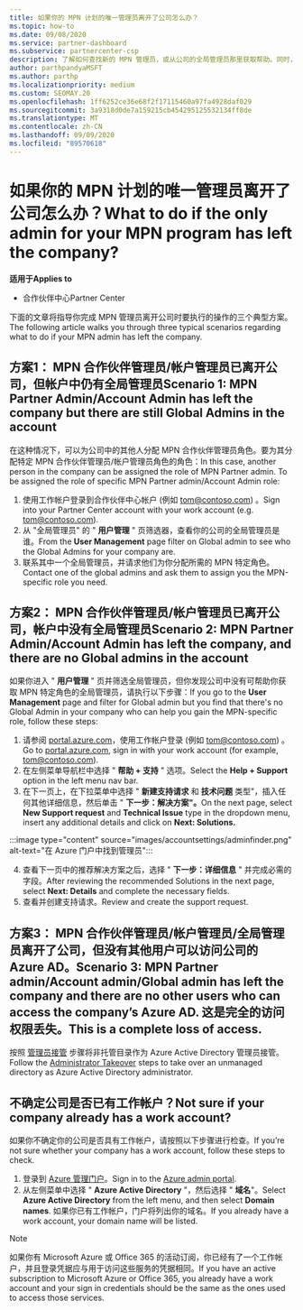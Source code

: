 ```yaml
---
title: 如果你的 MPN 计划的唯一管理员离开了公司怎么办？
ms.topic: how-to
ms.date: 09/08/2020
ms.service: partner-dashboard
ms.subservice: partnercenter-csp
description: 了解如何查找新的 MPN 管理员，或从公司的全局管理员那里获取帮助。同时，了解如何添加新的合作伙伴中心全局管理员。
author: parthpandyaMSFT
ms.author: parthp
ms.localizationpriority: medium
ms.custom: SEOMAY.20
ms.openlocfilehash: 1ff6252ce36e68f2f17115460a97fa4928daf029
ms.sourcegitcommit: 3a9318d0de7a159215cb454295125532134ff8de
ms.translationtype: MT
ms.contentlocale: zh-CN
ms.lasthandoff: 09/09/2020
ms.locfileid: "89570618"
---
```

# <a name="what-to-do-if-the-only-admin-for-your-mpn-program-has-left-the-company"></a><span data-ttu-id="939d2-103">如果你的 MPN 计划的唯一管理员离开了公司怎么办？</span><span class="sxs-lookup"><span data-stu-id="939d2-103">What to do if the only admin for your MPN program has left the company?</span></span>

<span data-ttu-id="939d2-104">**适用于**</span><span class="sxs-lookup"><span data-stu-id="939d2-104">**Applies to**</span></span>

- <span data-ttu-id="939d2-105">合作伙伴中心</span><span class="sxs-lookup"><span data-stu-id="939d2-105">Partner Center</span></span>

<span data-ttu-id="939d2-106">下面的文章将指导你完成 MPN 管理员离开公司时要执行的操作的三个典型方案。</span><span class="sxs-lookup"><span data-stu-id="939d2-106">The following article walks you through three typical scenarios regarding what to do if your MPN admin has left the company.</span></span>

## <a name="scenario-1-mpn-partner-adminaccount-admin-has-left-the-company-but-there-are-still-global-admins-in-the-account"></a><span data-ttu-id="939d2-107">方案1： MPN 合作伙伴管理员/帐户管理员已离开公司，但帐户中仍有全局管理员</span><span class="sxs-lookup"><span data-stu-id="939d2-107">Scenario 1: MPN Partner Admin/Account Admin has left the company but there are still Global Admins in the account</span></span>

<span data-ttu-id="939d2-108">在这种情况下，可以为公司中的其他人分配 MPN 合作伙伴管理员角色。要为其分配特定 MPN 合作伙伴管理员/帐户管理员角色的角色：</span><span class="sxs-lookup"><span data-stu-id="939d2-108">In this case, another person in the company can be assigned the role of MPN Partner admin. To be assigned the role of specific MPN Partner admin/Account Admin role:</span></span>

1. <span data-ttu-id="939d2-109">使用工作帐户登录到合作伙伴中心帐户 (例如 tom@contoso.com) 。</span><span class="sxs-lookup"><span data-stu-id="939d2-109">Sign into your Partner Center account with your work account (e.g. tom@contoso.com).</span></span>
1. <span data-ttu-id="939d2-110">从 "全局管理员" 的 " **用户管理** " 页筛选器，查看你的公司的全局管理员是谁。</span><span class="sxs-lookup"><span data-stu-id="939d2-110">From the **User Management** page filter on Global admin to see who the Global Admins for your company are.</span></span> 
1. <span data-ttu-id="939d2-111">联系其中一个全局管理员，并请求他们为你分配所需的 MPN 特定角色。</span><span class="sxs-lookup"><span data-stu-id="939d2-111">Contact one of the global admins and ask them to assign you the MPN-specific role you need.</span></span> 

## <a name="scenario-2-mpn-partner-adminaccount-admin-has-left-the-company-and-there-are-no-global-admins-in-the-account"></a><span data-ttu-id="939d2-112">方案2： MPN 合作伙伴管理员/帐户管理员已离开公司，帐户中没有全局管理员</span><span class="sxs-lookup"><span data-stu-id="939d2-112">Scenario 2: MPN Partner Admin/Account Admin has left the company, and there are no Global admins in the account</span></span> 

<span data-ttu-id="939d2-113">如果你进入 " **用户管理** " 页并筛选全局管理员，但你发现公司中没有可帮助你获取 MPN 特定角色的全局管理员，请执行以下步骤：</span><span class="sxs-lookup"><span data-stu-id="939d2-113">If you go to the **User Management** page and filter for Global admin but you find that there's no Global Admin in your company who can help you gain the MPN-specific role, follow these steps:</span></span>

1. <span data-ttu-id="939d2-114">请参阅 [portal.azure.com](https://ms.portal.azure.com/)，使用工作帐户登录 (例如 tom@contoso.com) 。</span><span class="sxs-lookup"><span data-stu-id="939d2-114">Go to [portal.azure.com](https://ms.portal.azure.com/), sign in with your work account (for example, tom@contoso.com).</span></span> 
1. <span data-ttu-id="939d2-115">在左侧菜单导航栏中选择 " **帮助 + 支持** " 选项。</span><span class="sxs-lookup"><span data-stu-id="939d2-115">Select the **Help + Support** option in the left menu nav bar.</span></span>
1. <span data-ttu-id="939d2-116">在下一页上，在下拉菜单中选择 " **新建支持请求** 和 **技术问题** 类型"，插入任何其他详细信息，然后单击 " **下一步：解决方案"。**</span><span class="sxs-lookup"><span data-stu-id="939d2-116">On the next page, select **New Support request** and **Technical Issue** type in the dropdown menu, insert any additional details and click on **Next: Solutions.**</span></span>

:::image type="content" source="images/accountsettings/adminfinder.png" alt-text="在 Azure 门户中找到管理员":::

4. <span data-ttu-id="939d2-118">查看下一页中的推荐解决方案之后，选择 " **下一步：详细信息** " 并完成必需的字段。</span><span class="sxs-lookup"><span data-stu-id="939d2-118">After reviewing the recommended Solutions in the next page, select **Next: Details** and complete the necessary fields.</span></span>
1. <span data-ttu-id="939d2-119">查看并创建支持请求。</span><span class="sxs-lookup"><span data-stu-id="939d2-119">Review and create the support request.</span></span>


## <a name="scenario-3-mpn-partner-adminaccount-adminglobal-admin-has-left-the-company-and-there-are-no-other-users-who-can-access-the-companys-azure-ad-this-is-a-complete-loss-of-access"></a><span data-ttu-id="939d2-120">方案3： MPN 合作伙伴管理员/帐户管理员/全局管理员离开了公司，但没有其他用户可以访问公司的 Azure AD。</span><span class="sxs-lookup"><span data-stu-id="939d2-120">Scenario 3: MPN Partner admin/Account admin/Global admin has left the company and there are no other users who can access the company’s Azure AD.</span></span> <span data-ttu-id="939d2-121">这是完全的访问权限丢失。</span><span class="sxs-lookup"><span data-stu-id="939d2-121">This is a complete loss of access.</span></span>

<span data-ttu-id="939d2-122">按照 [管理员接管](https://docs.microsoft.com/azure/active-directory/users-groups-roles/domains-admin-takeover#internal-admin-takeover) 步骤将非托管目录作为 Azure Active Directory 管理员接管。</span><span class="sxs-lookup"><span data-stu-id="939d2-122">Follow the [Administrator Takeover](https://docs.microsoft.com/azure/active-directory/users-groups-roles/domains-admin-takeover#internal-admin-takeover) steps to take over an unmanaged directory as Azure Active Directory administrator.</span></span>

## <a name="not-sure-if-your-company-already-has-a-work-account"></a><span data-ttu-id="939d2-123">不确定公司是否已有工作帐户？</span><span class="sxs-lookup"><span data-stu-id="939d2-123">Not sure if your company already has a work account?</span></span>

<span data-ttu-id="939d2-124">如果你不确定你的公司是否具有工作帐户，请按照以下步骤进行检查。</span><span class="sxs-lookup"><span data-stu-id="939d2-124">If you’re not sure whether your company has a work account, follow these steps to check.</span></span>

1. <span data-ttu-id="939d2-125">登录到 [Azure 管理门户](https://ms.portal.azure.com)。</span><span class="sxs-lookup"><span data-stu-id="939d2-125">Sign in to the [Azure admin portal](https://ms.portal.azure.com).</span></span>
2. <span data-ttu-id="939d2-126">从左侧菜单中选择 " **Azure Active Directory** "，然后选择 " **域名**"。</span><span class="sxs-lookup"><span data-stu-id="939d2-126">Select **Azure Active Directory** from the left menu, and then select **Domain names**.</span></span>
<span data-ttu-id="939d2-127">如果你已有工作帐户，门户将列出你的域名。</span><span class="sxs-lookup"><span data-stu-id="939d2-127">If you already have a work account, your domain name will be listed.</span></span>

>[!Note]
><span data-ttu-id="939d2-128">如果你有 Microsoft Azure 或 Office 365 的活动订阅，你已经有了一个工作帐户，并且登录凭据应与用于访问这些服务的凭据相同。</span><span class="sxs-lookup"><span data-stu-id="939d2-128">If you have an active subscription to Microsoft Azure or Office 365, you already have a work account and your sign in credentials should be the same as the ones used to access those services.</span></span>